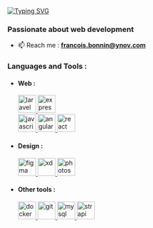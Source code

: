 
[![Typing SVG](https://readme-typing-svg.demolab.com?font=Fira+Code&weight=600&size=40&duration=4000&pause=1000&color=F78F1D&random=false&width=500&height=70&lines=Fran%C3%A7ois+BONNIN;Fullstack+DEVELOPPER)](https://git.io/typing-svg)

<h3 align="left">Passionate about web development</h3>

- 📫 Reach me : **francois.bonnin@ynov.com**

<h3 align="left">Languages and Tools :</h3>
<p align="left"> 
  <ul>
  
  <li><h4 align="left">Web :</h4></li>
  <a href="https://laravel.com/" target="_blank"> 
    <img src="https://upload.wikimedia.org/wikipedia/commons/thumb/9/9a/Laravel.svg/1200px-Laravel.svg.png" alt="laravel" width="40" height="40"/> 
  </a>
  <a href="https://expressjs.com" target="_blank"> 
    <img src="https://cdn.jsdelivr.net/gh/devicons/devicon/icons/express/express-original.svg" alt="expressjs" width="40" height="40"/> 
  </a>
  <br>
  <a href="https://www.typescriptlang.org" target="_blank">
    <img src="https://cdn.jsdelivr.net/gh/devicons/devicon/icons/typescript/typescript-original.svg" alt="javascript" width="40" height="40"/> 
  </a> 
  <a href="https://angular.io" target="_blank">
    <img src="https://cdn.jsdelivr.net/gh/devicons/devicon/icons/angularjs/angularjs-plain.svg" alt="angular" width="40" height="40"/> 
  </a>
  <a href="https://reactjs.org" target="_blank">
    <img src="https://cdn.jsdelivr.net/gh/devicons/devicon/icons/react/react-original-wordmark.svg" alt="react" width="40" height="40"/> 
  </a> 
    
  <li><h4 align="left">Design :</h4></li>
  <a href="https://www.figma.com" target="_blank"> 
    <img src="https://cdn.jsdelivr.net/gh/devicons/devicon/icons/figma/figma-original.svg" alt="figma" width="40" height="40"/>
  </a>
  </a>
    <a href="https://www.adobe.com/products/xd.html" target="_blank"> 
    <img src="https://cdn.jsdelivr.net/gh/devicons/devicon/icons/xd/xd-plain.svg" alt="xd" width="40" height="40"/> 
  </a>
  <a href="https://www.photoshop.com/en" target="_blank"> 
    <img src="https://cdn.jsdelivr.net/gh/devicons/devicon/icons/photoshop/photoshop-plain.svg" alt="photoshop" width="40" height="40"/> 
  </a>
  
  <li><h4 align="left">Other tools :</h4></li>
  <a href="https://www.docker.com" target="_blank"> 
    <img src="https://cdn.jsdelivr.net/gh/devicons/devicon/icons/docker/docker-original.svg" alt="docker" width="40" height="40"/> 
  </a>
  
  <a href="https://git-scm.com/" target="_blank"> 
    <img src="https://www.vectorlogo.zone/logos/git-scm/git-scm-icon.svg" alt="git" width="40" height="40"/> 
  </a> 

  <a href="https://www.mysql.com/" target="_blank"> 
    <img src="https://cdn.jsdelivr.net/gh/devicons/devicon/icons/mysql/mysql-original.svg" alt="mysql" width="40" height="40"/> 
  </a>
  
  <a href="https://notion.so" target="_blank"> 
    <img src="https://upload.wikimedia.org/wikipedia/commons/4/45/Notion_app_logo.png" alt="strapi" width="40" height="40"/> 
  </a>

</p>
